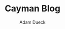 ---
title: Cayman Blog
github: https://github.com/adueck/cayman-blog
demo: https://adueck.github.io/cayman-blog/
author: Adam Dueck
ssg:
  - Jekyll
cms:
  - No Cms
---